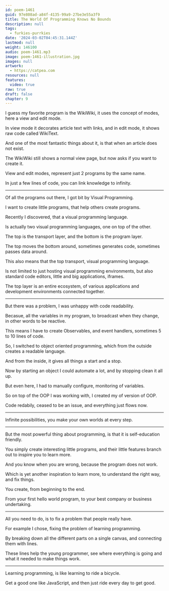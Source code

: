 ```yaml
---
id: poem-1461
guid: 97e808ad-a84f-4135-99a9-27be3e55a3f9
title: The World Of Programming Knows No Bounds
description: null
tags:
  - furkies-purrkies
date: '2024-03-02T04:45:31.144Z'
lastmod: null
weight: 146100
audio: poem-1461.mp3
image: poem-1461-illustration.jpg
images: null
artwork:
  - https://catpea.com
resources: null
features:
  video: true
raw: true
draft: false
chapter: 9
---
```


I guess my favorite program is the WikiWiki,
it uses the concept of modes, here a view and edit mode.

In view mode it decorates article text with links,
and in edit mode, it shows raw code called WikiText.

And one of the most fantastic things about it,
is that when an article does not exist.

The WikiWiki still shows a normal view page,
but now asks if you want to create it.

View and edit modes,
represent just 2 programs by the same name.

In just a few lines of code,
you can link knowledge to infinity.

---

Of all the programs out there,
I got bit by Visual Programming.

I want to create little programs,
that help others create programs.

Recently I discovered,
that a visual programming language.

Is actually two visual programming languages,
one on top of the other.

The top is the transport layer,
and the bottom is the program layer.

The top moves the bottom around,
sometimes generates code, sometimes passes data around.

This also means that the top transport,
visual programming language.

Is not limited to just hosting visual programming environments,
but also standard code editors, little and big applications, iframes.

The top layer is an entire ecosystem,
of various applications and development environments connected together.

---

But there was a problem,
I was unhappy with code readability.

Becasue, all the variables in my program,
to broadcast when they change, in other words to be reactive.

This means I have to create Observables,
and event handlers, sometimes 5 to 10 lines of code.

So, I switched to object oriented programming,
which from the outside creates a readable language.

And from the inside,
it gives all things a start and a stop.

Now by starting an object I could automate a lot,
and by stopping clean it all up.

But even here, I had to manually configure,
monitoring of variables.

So on top of the OOP I was working with,
I created my of version of OOP.

Code redabily, ceased to be an issue,
and everything just flows now.

---

Infinite possibilities,
you make your own worlds at every step.

---


But the most powerful thing about programming,
is that it is self-education friendly.

You simply create interesting little programs,
and their little features branch out to inspire you to learn more.

And you know when you are wrong,
because the program does not work.

Which is yet another inspiration to learn more,
to understand the right way, and fix things.

You create,
from beginning to the end.

From your first hello world program,
to your best company or business undertaking.

---

All you need to do,
is to fix a problem that people really have.

For example I chose,
fixing the problem of learning programming.

By breaking down all the different parts on a single canvas,
and connecting them with lines.

These lines help the young programmer,
see where everything is going and what it needed to make things work.

---

Learning programming,
is like learning to ride a bicycle.

Get a good one like JavaScript,
and then just ride every day to get good.
